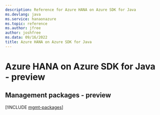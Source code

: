 ```yaml
---
description: Reference for Azure HANA on Azure SDK for Java
ms.devlang: java
ms.service: hanaonazure
ms.topic: reference
ms.author: jfree
author: joshfree
ms.data: 09/16/2022
title: Azure HANA on Azure SDK for Java
---
```

# Azure HANA on Azure SDK for Java - preview

## Management packages - preview
[!INCLUDE [mgmt-packages](hana-on-azure-mgmt-index.md)]